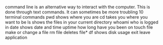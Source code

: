 command line is an alternative way to interact with the computer. This is done through text commands. It can sometimes be more troubling
10 terminal commands
pwd shows where you are
cd takes you where you want to be
ls shows the files in your current directory
whoami who is logged in
date shows date and time
uptime how long have you been on
touch file make or change a file
rm file deletes file*
df shows disk usage
exit leave application
